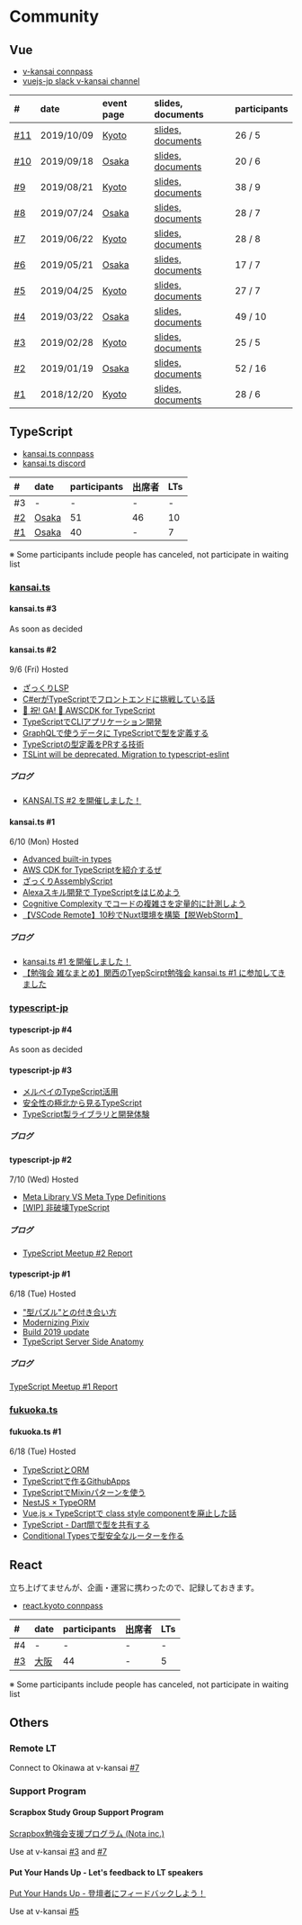 # Community

## Vue

- [v-kansai connpass](https://vuekansai.connpass.com/)
- [vuejs-jp slack v-kansai channel](https://vuejs-jp.slack.com/)

| # | date | event page | slides, documents | participants |
|:---|:---|:---|:---|:---|
| [#11](https://webneko.dev/posts/enter-the-v-kansai-11-with-kyoto-dev-cafe) | 2019/10/09 | [Kyoto](https://vuekansai.connpass.com/event/144194/) | [slides, documents](https://nekohack.github.io/v-kansai/event/#v-kansai-11) | 26 / 5 |
| [#10](https://webneko.dev/posts/enter-the-v-kansai-10-in-osaka) | 2019/09/18 | [Osaka](https://vuekansai.connpass.com/event/143861/) | [slides, documents](https://nekohack.github.io/v-kansai/event/#v-kansai-10) | 20 / 6 |
| [#9](https://webneko.dev/posts/enter-the-v-kansai-9-with-fjug-osaka) | 2019/08/21 | [Kyoto](https://vuekansai.connpass.com/event/137411/) | [slides, documents](https://nekohack.github.io/v-kansai/event/#v-kansai-9) | 38 / 9 |
| [#8](https://webneko.dev/posts/enter-the-v-kansai-8-in-osaka) | 2019/07/24 | [Osaka](https://vuekansai.connpass.com/event/136514/) | [slides, documents](https://nekohack.github.io/v-kansai/event/#v-kansai-8) | 28 / 7 |
| [#7](https://webneko.dev/posts/enter-the-v-kansai-7-in-kyoto) | 2019/06/22 | [Kyoto](https://vuekansai.connpass.com/event/127057/) | [slides, documents](https://nekohack.github.io/v-kansai/event/#v-kansai-7) | 28 / 8 |
| [#6](https://webneko.dev/posts/enter-the-v-kansai-6-with-monaca-ug-osaka) | 2019/05/21 | [Osaka](https://vuekansai.connpass.com/event/126754/) | [slides, documents](https://nekohack.github.io/v-kansai/event/#v-kansai-6) | 17 / 7 |
| [#5](https://webneko.dev/posts/enter-the-final-v-kansai-of-the-heisei-period) | 2019/04/25 | [Kyoto](https://vuekansai.connpass.com/event/122664/) | [slides, documents](https://nekohack.github.io/v-kansai/event/#v-kansai-5) | 27 / 7 |
| [#4](https://webneko.dev/posts/enter-the-fourth-v-kansai-vue-js-nuxt-meetup-in-osaka) | 2019/03/22 | [Osaka](https://vuekansai.connpass.com/event/121581/) | [slides, documents](https://nekohack.github.io/v-kansai/event/#v-kansai-4) | 49 / 10 |
| [#3](https://webneko.dev/posts/enter-the-third-v-kansai-vue-js-nuxt-meetup-in-kyoto) | 2019/02/28 | [Kyoto](https://vuekansai.connpass.com/event/114795/) | [slides, documents](https://nekohack.github.io/v-kansai/event/#v-kansai-3) | 25 / 5 |
| [#2](https://webneko.dev/posts/enter-the-second-vue-js-nuxt-meetup-in-osaka) | 2019/01/19 | [Osaka](https://vuekansai.connpass.com/event/112900/) | [slides, documents](https://nekohack.github.io/v-kansai/event/#v-kansai-2) | 52 / 16 |
| [#1](https://webneko.dev/posts/enter-the-first-vue-js-nuxt-meetup-in-kyoto) | 2018/12/20 | [Kyoto](https://vuekansai.connpass.com/event/110542/) | [slides, documents](https://nekohack.github.io/v-kansai/event/#v-kansai-1) | 28 / 6 |

## TypeScript

- [kansai.ts connpass](https://kansaits.connpass.com/)
- [kansai.ts discord](https://discord.gg/AJPs2Uh)

| # | date | participants | 出席者 | LTs |
|:---|:---|:---|:---|:---|
| #3 | - | - | - | - |
| [#2](https://webneko.dev/posts/enter-the-kansai-ts-2-in-osaka) | [Osaka](https://kansaits.connpass.com/event/131541/) | 51| 46 | 10 |
| [#1](https://webneko.dev/posts/enter-the-kansai-ts-1-in-osaka) | [Osaka](https://kansaits.connpass.com/event/130120/) | 40 | - | 7 |

※ Some participants include people has canceled, not participate in waiting list

### [kansai.ts](https://kansaits.connpass.com/)

#### kansai.ts #3

As soon as decided

#### kansai.ts #2

9/6 (Fri) Hosted

- [ざっくりLSP](https://scrapbox.io/mrsekut-p/%E3%81%96%E3%81%A3%E3%81%8F%E3%82%8ALSP)
- [C#erがTypeScriptでフロントエンドに挑戦している話](https://speakerdeck.com/masui_masanori/c-number-ergatypescriptdehurontoendonitiao-zhan-siteiruhua)
- [🎉 祝! GA! 🎉 AWSCDK for TypeScript](https://docs.google.com/presentation/d/18vgUTXzcF6eofp3uLd-ZVmcaKsEYkTS-QjWQLXxCwBc/edit#slide=id.g5faa9da147_1_0)
- [TypeScriptでCLIアプリケーション開発](https://www.slideshare.net/ShutoSuzuki/typescriptcli)
- [GraphQLで使うデータに TypeScriptで型を定義する](https://speakerdeck.com/kamiyam/graphqldeshi-udetani-typescriptdexing-woding-yi-suru)
- [TypeScriptの型定義をPRする技術](https://speakerdeck.com/ypresto/typescriptfalsexing-ding-yi-woprsuruji-shu)
- [TSLint will be deprecated. Migration to typescript-eslint](https://speakerdeck.com/masashi/number-kansaits-2)

##### ブログ
- [KANSAI.TS #2 を開催しました！](https://webneko.dev/posts/enter-the-kansai-ts-2-in-osaka)

#### kansai.ts #1

6/10 (Mon) Hosted

- [Advanced built-in types](https://speakerdeck.com/masashi/number-kansaits-1/)
- [AWS CDK for TypeScriptを紹介するぜ](https://master.d1r9qwzhk27es2.amplifyapp.com/)
- [ざっくりAssemblyScript](https://scrapbox.io/mrsekut-p/%E3%81%96%E3%81%A3%E3%81%8F%E3%82%8AAssemblyScript)
- [Alexaスキル開発で TypeScriptをはじめよう](https://speakerdeck.com/hideokamoto/kansaits01)
- [Cognitive Complexity でコードの複雑さを定量的に計測しよう](https://www.slideshare.net/ShutoSuzuki/cognitive-complexity-149117241)
- [【VSCode Remote】10秒でNuxt環境を構築【脱WebStorm】](https://qiita.com/relu/items/defde8de8c4d21af662f)

##### ブログ
- [kansai.ts #1 を開催しました！](https://webneko.dev/posts/enter-the-kansai-ts-1-in-osaka)
- [【勉強会 雑なまとめ】関西のTyepScirpt勉強会 kansai.ts #1 に参加してきました](https://nkgr.hatenablog.com/entry/2019/06/10/213500)

### [typescript-jp](https://typescript-jp.connpass.com/)

#### typescript-jp #4

As soon as decided

#### typescript-jp #3

- [メルペイのTypeScript活用](https://drive.google.com/file/d/1HdRAzv_Mq24gTRz6WHC13sRASaF2O9Rw/view)
- [安全性の極北から見るTypeScript](https://speakerdeck.com/uhyo/an-quan-xing-falseji-bei-karajian-rutypescript)
- [TypeScript製ライブラリと開発体験](https://akito0107.github.io/slides/#slide=1)

##### ブログ

#### typescript-jp #2

7/10 (Wed) Hosted

- [Meta Library VS Meta Type Definitions](https://speakerdeck.com/takefumiyoshii/meta-library-vs-meta-type-definitions)
- [[WIP] 非破壊TypeScript](https://gist.github.com/mizchi/1b5c45b50ca0df3e78d9f7697c336ecc)

##### ブログ
- [TypeScript Meetup #2 Report](https://typescript-jp.dev/meetup-002-report/)

#### typescript-jp #1

6/18 (Tue) Hosted

- ["型パズル"との付き合い方](https://talks.leko.jp/type-puzzle-world/#0)
- [Modernizing Pixiv](https://docs.google.com/presentation/d/e/2PACX-1vQck4DKc3GBrfDU_LJYRwuBAaRBlFTgJD2_k523Ximoi5juNRIX6TrjRF5zR4A6xQ6czlBLudgu4qHO/pub?slide=id.p)
- [Build 2019 update](https://www.slideshare.net/KenichiroNakamura/typescript-meetup-1-build-2019-update)
- [TypeScript Server Side Anatomy](https://quramy.github.io/tsjp-resources/#slide=1)

##### ブログ
[TypeScript Meetup #1 Report](https://typescript-jp.dev/meetup-001-report/)

### [fukuoka.ts](https://fukuokats.connpass.com/)

#### fukuoka.ts #1

6/18 (Tue) Hosted

- [TypeScriptとORM](https://speakerdeck.com/dojineko/orm-with-typescript)
- [TypeScriptで作るGithubApps](https://speakerdeck.com/kimromi/make-github-apps-by-typescript)
- [TypeScriptでMixinパターンを使う](https://speakerdeck.com/linyows/mixins-pattern-for-typescript)
- [NestJS × TypeORM](https://speakerdeck.com/tascript/nestjs-typeorm)
- [Vue.js × TypeScriptで class style componentを廃止した話](https://speakerdeck.com/sunecosuri/migrated-class-style-component-for-vuejs-and-typescrpit)
- [TypeScript - Dart間で型を共有する](https://speakerdeck.com/ikasoumen/sharing-type-definitions-between-typescript-and-dart)
- [Conditional Typesで型安全なルーターを作る](https://scrapbox.io/odiak/Conditional_Types%E3%81%A7%E5%9E%8B%E5%AE%89%E5%85%A8%E3%81%AA%E3%83%AB%E3%83%BC%E3%82%BF%E3%83%BC%E3%82%92%E4%BD%9C%E3%82%8B)

## React

立ち上げてませんが、企画・運営に携わったので、記録しておきます。

- [react.kyoto connpass](https://react-kyoto.connpass.com/)

| # | date | participants | 出席者 | LTs |
|:---|:---|:---|:---|:---|
| #4 | - | - | - | - |
| [#3](https://webneko.dev/posts/enter-the-react-kyoto-v0-3-0) | [大阪](https://react-kyoto.connpass.com/event/137847/) | 44 | - | 5 |

※ Some participants include people has canceled, not participate in waiting list

## Others

### Remote LT

Connect to Okinawa at v-kansai [#7](https://webneko.dev/posts/enter-the-v-kansai-7-in-kyoto)

### Support Program

#### Scrapbox Study Group Support Program

[Scrapbox勉強会支援プログラム (Nota inc.)](https://scrapbox.io/study-group-support/)

Use at v-kansai [#3](https://webneko.dev/posts/enter-the-third-v-kansai-vue-js-nuxt-meetup-in-kyoto) and [#7](https://webneko.dev/posts/enter-the-v-kansai-7-in-kyoto)

#### Put Your Hands Up - Let's feedback to LT speakers

[Put Your Hands Up - 登壇者にフィードバックしよう！](https://pyhu.nkgr.app/)

Use at v-kansai [#5](https://webneko.dev/posts/enter-the-final-v-kansai-of-the-heisei-period)
